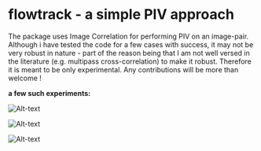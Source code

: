 # flowtrack - a simple PIV approach

The package uses Image Correlation for performing PIV on an image-pair. Although i have tested the code for a few cases with success, it may not be very robust in nature - part of the reason being that I am not well versed in the literature (e.g. multipass cross-correlation) to make it robust. Therefore it is meant to be only experimental. Any contributions will be more than welcome !


**a few such experiments:**

![Alt-text](https://user-images.githubusercontent.com/10793580/34186350-51a12d0e-e52b-11e7-8a1f-8c2b4b96b4b5.png)

![Alt-text](https://user-images.githubusercontent.com/10793580/34186356-58bd810a-e52b-11e7-84e2-a8a15c3e652f.png)

![Alt-text](https://user-images.githubusercontent.com/10793580/34186364-5f276a06-e52b-11e7-9667-e40a8cf176d8.png)
